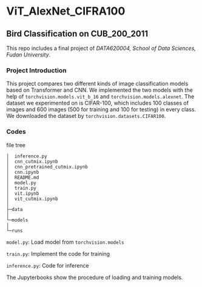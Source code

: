 # ViT_AlexNet_CIFRA100

## Bird Classification on CUB_200_2011

This repo includes a final project of _DATA620004, School of Data Sciences, Fudan University_.

### Project Introduction
This project compares two different kinds of image classification models based on Transformer and CNN. We implemented the two models with the help of `torchvision.models.vit_b_16` and `torchvision.models.alexnet`. The dataset we experimented on is CIFAR-100, which includes 100 classes of images and 600 images (500 for training and 100 for testing) in every class. We downloaded the dataset by `torchvision.datasets.CIFAR100`.

### Codes
file tree
```
│  inference.py
│  cnn_cutmix.ipynb
│  cnn_pretrained_cutmix.ipynb
│  cnn.ipynb
│  README.md
│  model.py
│  train.py
│  vit.ipynb
│  vit_cutmix.ipynb
│
├─data
│
└─models
│
└─runs
```

`model.py`: Load model from `torchvision.models`

`train.py`: Implement the code for training

`inference.py`: Code for inference

The Jupyterbooks show the procedure of loading and training models.